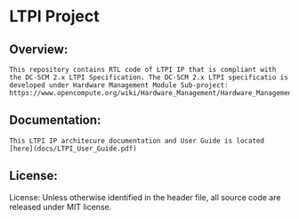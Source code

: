 LTPI Project
===========

Overview:
-----
    This repository contains RTL code of LTPI IP that is compliant with the DC-SCM 2.x LTPI Specification. The DC-SCM 2.x LTPI specificatio is developed under Hardware Management Module Sub-project: https://www.opencompute.org/wiki/Hardware_Management/Hardware_Management_Module 

Documentation:
-----
    This LTPI IP architecure documentation and User Guide is located [here](docs/LTPI_User_Guide.pdf)
        

License:
-----

License:
    Unless otherwise identified in the header file, all source code are released under MIT license.

